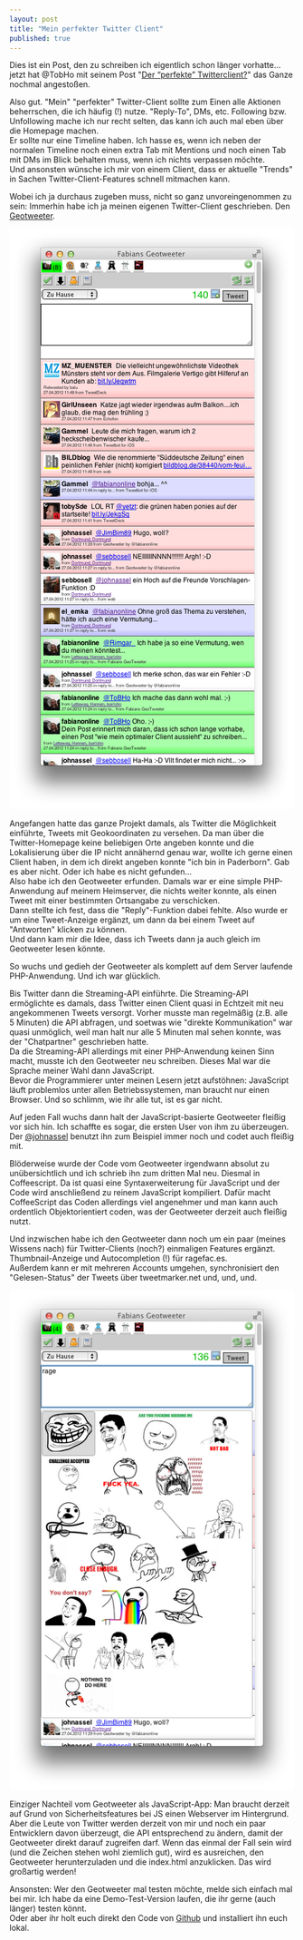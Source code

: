 ```yaml
---
layout: post
title: "Mein perfekter Twitter Client"
published: true
---
```


Dies ist ein Post, den zu schreiben ich eigentlich schon länger vorhatte... jetzt hat @TobHo mit seinem Post "[Der “perfekte” Twitterclient?](http://code-forge.de/?p=158)" das Ganze nochmal angestoßen.

Also gut. "Mein" "perfekter" Twitter-Client sollte zum Einen alle Aktionen beherrschen, die ich häufig (!) nutze. "Reply-To", DMs, etc. Following bzw. Unfollowing mache ich nur recht selten, das kann ich auch mal eben über die Homepage machen.  
Er sollte nur eine Timeline haben. Ich hasse es, wenn ich neben der normalen Timeline noch einen extra Tab mit Mentions und noch einen Tab mit DMs im Blick behalten muss, wenn ich nichts verpassen möchte.  
Und ansonsten wünsche ich mir von einem Client, dass er aktuelle "Trends" in Sachen Twitter-Client-Features schnell mitmachen kann.

<!--more-->

Wobei ich ja durchaus zugeben muss, nicht so ganz unvoreingenommen zu sein: Immerhin habe ich ja meinen eigenen Twitter-Client geschrieben. Den [Geotweeter](https://github.com/fabianonline/geotweeter).

![Der Geotweeter](/images/2012-04-27/geotweeter_1.png "aaa")

Angefangen hatte das ganze Projekt damals, als Twitter die Möglichkeit einführte, Tweets mit Geokoordinaten zu versehen. Da man über die Twitter-Homepage keine beliebigen Orte angeben konnte und die Lokalisierung über die IP nicht annähernd genau war, wollte ich gerne einen Client haben, in dem ich direkt angeben konnte "ich bin in Paderborn". Gab es aber nicht. Oder ich habe es nicht gefunden...  
Also habe ich den Geotweeter erfunden. Damals war er eine simple PHP-Anwendung auf meinem Heimserver, die nichts weiter konnte, als einen Tweet mit einer bestimmten Ortsangabe zu verschicken.  
Dann stellte ich fest, dass die "Reply"-Funktion dabei fehlte. Also wurde er um eine Tweet-Anzeige ergänzt, um dann da bei einem Tweet auf "Antworten" klicken zu können.  
Und dann kam mir die Idee, dass ich Tweets dann ja auch gleich im Geotweeter lesen könnte.

So wuchs und gedieh der Geotweeter als komplett auf dem Server laufende PHP-Anwendung. Und ich war glücklich.

Bis Twitter dann die Streaming-API einführte. Die Streaming-API ermöglichte es damals, dass Twitter einen Client quasi in Echtzeit mit neu angekommenen Tweets versorgt. Vorher musste man regelmäßig (z.B. alle 5 Minuten) die API abfragen, und soetwas wie "direkte Kommunikation" war quasi unmöglich, weil man halt nur alle 5 Minuten mal sehen konnte, was der "Chatpartner" geschrieben hatte.  
Da die Streaming-API allerdings mit einer PHP-Anwendung keinen Sinn macht, musste ich den Geotweeter neu schreiben. Dieses Mal war die Sprache meiner Wahl dann JavaScript.  
Bevor die Programmierer unter meinen Lesern jetzt aufstöhnen: JavaScript läuft problemlos unter allen Betriebssystemen, man braucht nur einen Browser. Und so schlimm, wie ihr alle tut, ist es gar nicht.

Auf jeden Fall wuchs dann halt der JavaScript-basierte Geotweeter fleißig vor sich hin. Ich schaffte es sogar, die ersten User von ihm zu überzeugen. Der [@johnassel](https://twitter.com/johnassel) benutzt ihn zum Beispiel immer noch und codet auch fleißig mit.

Blöderweise wurde der Code vom Geotweeter irgendwann absolut zu unübersichtlich und ich schrieb ihn zum dritten Mal neu. Diesmal in Coffeescript. Da ist quasi eine Syntaxerweiterung für JavaScript und der Code wird anschließend zu reinem JavaScript kompiliert. Dafür macht CoffeeScript das Coden allerdings viel angenehmer und man kann auch ordentlich Objektorientiert coden, was der Geotweeter derzeit auch fleißig nutzt.

Und inzwischen habe ich den Geotweeter dann noch um ein paar (meines Wissens nach) für Twitter-Clients (noch?) einmaligen Features ergänzt. Thumbnail-Anzeige und Autocompletion (!) für ragefac.es.  
Außerdem kann er mit mehreren Accounts umgehen, synchronisiert den "Gelesen-Status" der Tweets über tweetmarker.net und, und, und.

![ragefac.es-Autocompletion in Aktion](/images/2012-04-27/geotweeter_2.png)

Einziger Nachteil vom Geotweeter als JavaScript-App: Man braucht derzeit auf Grund von Sicherheitsfeatures bei JS einen Webserver im Hintergrund. Aber die Leute von Twitter werden derzeit von mir und noch ein paar Entwicklern davon überzeugt, die API entsprechend zu ändern, damit der Geotweeter direkt darauf zugreifen darf. Wenn das einmal der Fall sein wird (und die Zeichen stehen wohl ziemlich gut), wird es ausreichen, den Geotweeter herunterzuladen und die index.html anzuklicken. Das wird großartig werden!

Ansonsten: Wer den Geotweeter mal testen möchte, melde sich einfach mal bei mir. Ich habe da eine Demo-Test-Version laufen, die ihr gerne (auch länger) testen könnt.  
Oder aber ihr holt euch direkt den Code von [Github](https://github.com/fabianonline/geotweeter) und installiert ihn euch lokal.
